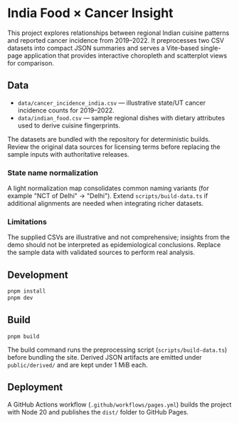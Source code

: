 # India Food × Cancer Insight

This project explores relationships between regional Indian cuisine patterns and reported cancer incidence from 2019–2022. It preprocesses two CSV datasets into compact JSON summaries and serves a Vite-based single-page application that provides interactive choropleth and scatterplot views for comparison.

## Data

* `data/cancer_incidence_india.csv` — illustrative state/UT cancer incidence counts for 2019–2022.
* `data/indian_food.csv` — sample regional dishes with dietary attributes used to derive cuisine fingerprints.

The datasets are bundled with the repository for deterministic builds. Review the original data sources for licensing terms before replacing the sample inputs with authoritative releases.

### State name normalization

A light normalization map consolidates common naming variants (for example "NCT of Delhi" → "Delhi"). Extend `scripts/build-data.ts` if additional alignments are needed when integrating richer datasets.

### Limitations

The supplied CSVs are illustrative and not comprehensive; insights from the demo should not be interpreted as epidemiological conclusions. Replace the sample data with validated sources to perform real analysis.

## Development

```sh
pnpm install
pnpm dev
```

## Build

`pnpm build`

The build command runs the preprocessing script (`scripts/build-data.ts`) before bundling the site. Derived JSON artifacts are emitted under `public/derived/` and are kept under 1 MiB each.

## Deployment

A GitHub Actions workflow (`.github/workflows/pages.yml`) builds the project with Node 20 and publishes the `dist/` folder to GitHub Pages.

